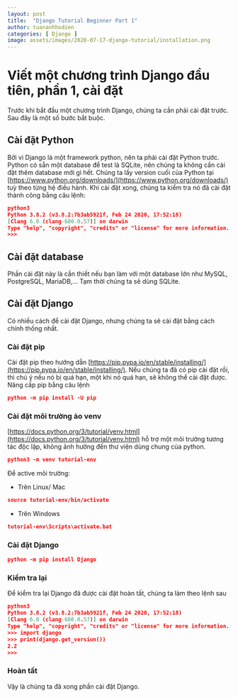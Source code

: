 ```yaml
---
layout: post
title:  "Django Tutorial Beginner Part 1"
author: tuananhhodien
categories: [ Django ]
image: assets/images/2020-07-17-django-tutorial/installation.png
---
```


# Viết một chương trình Django đầu tiên, phần 1, cài đặt
Trước khi bắt đầu một chương trình Django, chúng ta cần phải cài đặt trước. Sau đây là một số bước bắt buộc.
## Cài đặt Python
Bởi vì Django là một framework python, nên ta phải cài đặt Python trước. Python có sẵn một database để test là SQLite, nên chúng ta không cần cài đặt thêm database mới gì hết.
Chúng ta lấy version cuối của Python tại [https://www.python.org/downloads/](https://www.python.org/downloads/) tuỳ theo từng hệ điều hành.
Khi cài đặt xong, chúng ta kiểm tra nó đã cài đặt thành công bằng câu lệnh:
```json
python3 
Python 3.8.2 (v3.8.2:7b3ab5921f, Feb 24 2020, 17:52:18) 
[Clang 6.0 (clang-600.0.57)] on darwin
Type "help", "copyright", "credits" or "license" for more information.
>>>
```
## Cài đặt database
Phần cài đặt này là cần thiết nếu bạn làm với một database lớn như MySQL, PostgreSQL, MariaDB,... Tạm thời chúng ta sẽ dùng SQLite.
## Cài đặt Django
Có nhiều cách để cài đặt Django, nhưng chúng ta sẽ cài đặt bằng cách chính thống nhất.
### Cài đặt pip
Cài đặt pip theo hướng dẫn [https://pip.pypa.io/en/stable/installing/](https://pip.pypa.io/en/stable/installing/).
Nếu chúng ta đã có pip cài đặt rồi, thì chú ý nếu nó bị quá hạn, một khi nó quá hạn, sẽ không thể cài đặt được.
Nâng cấp pip bằng câu lệnh 
```json
python -m pip install -U pip
```
### Cài đặt môi trường ảo venv
[https://docs.python.org/3/tutorial/venv.html](https://docs.python.org/3/tutorial/venv.html) hỗ trợ một môi trường tương tác độc lập, 
không ảnh hưởng đến thư viện dùng chung của python.
```json
python3 -m venv tutorial-env
```
Để active môi trường:
* Trên Linux/ Mac
 ```json
source tutorial-env/bin/activate
 ```
* Trên Windows
 ```json
tutorial-env\Scripts\activate.bat
 ```
### Cài đặt Django
```json
python -m pip install Django
```
### Kiểm tra lại
Để kiểm tra lại Django đã được cài đặt hoàn tất, chúng ta làm theo lệnh sau
 ```json
python3
Python 3.8.2 (v3.8.2:7b3ab5921f, Feb 24 2020, 17:52:18) 
[Clang 6.0 (clang-600.0.57)] on darwin
Type "help", "copyright", "credits" or "license" for more information.
>>> import django
>>> print(django.get_version())
2.2
>>> 
 ```
### Hoàn tất
Vậy là chúng ta đã xong phần cài đặt Django.